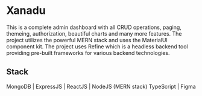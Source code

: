 # Xanadu
This is a complete admin dashboard with all CRUD operations, paging, themeing, authorization, beautiful charts and many more features. The project utilizes the powerful MERN stack and uses the MaterialUI component kit. The project uses Refine which is a headless backend tool providing pre-built frameworks for various backend technologies.

## Stack
MongoDB | ExpressJS | ReactJS | NodeJS (MERN stack)
TypeScript | Figma


